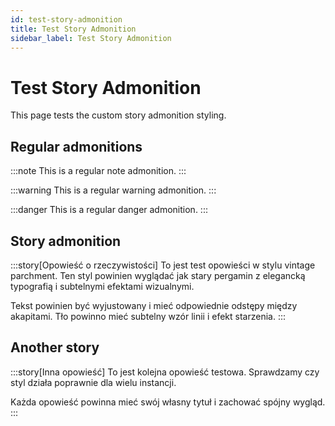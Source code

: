 ```yaml
---
id: test-story-admonition
title: Test Story Admonition
sidebar_label: Test Story Admonition
---
```


# Test Story Admonition

This page tests the custom story admonition styling.

## Regular admonitions

:::note
This is a regular note admonition.
:::

:::warning
This is a regular warning admonition.
:::

:::danger
This is a regular danger admonition.
:::

## Story admonition

:::story[Opowieść o rzeczywistości]
To jest test opowieści w stylu vintage parchment. Ten styl powinien wyglądać jak stary pergamin z elegancką typografią i subtelnymi efektami wizualnymi.

Tekst powinien być wyjustowany i mieć odpowiednie odstępy między akapitami. Tło powinno mieć subtelny wzór linii i efekt starzenia.
:::

## Another story

:::story[Inna opowieść]
To jest kolejna opowieść testowa. Sprawdzamy czy styl działa poprawnie dla wielu instancji.

Każda opowieść powinna mieć swój własny tytuł i zachować spójny wygląd.
::: 